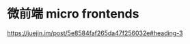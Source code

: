 # 微前端 micro frontends









[vue 解析]: https://github.com/qq281113270/vue

https://juejin.im/post/5e8584faf265da47f256032e#heading-3